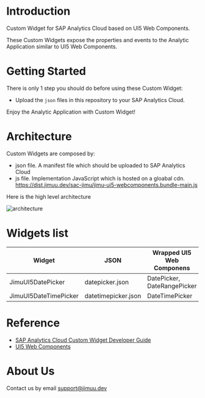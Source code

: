 # Introduction

Custom Widget for SAP Analytics Cloud based on UI5 Web Components.

These Custom Widgets expose the properties and events to the Analytic Application similar to UI5 Web Components.

# Getting Started

There is only 1 step you should do before using these Custom Widget:

* Upload the `json` files in this repository to your SAP Analytics Cloud.

Enjoy the Analytic Application with Custom Widget!


# Architecture

Custom Widgets are composed by: 

* json file. A manifest file which should be uploaded to SAP Analytics Cloud
* js file. Implementation JavaScript which is hosted on a gloabal cdn. https://dist.jimuu.dev/sac-jimu/jimu-ui5-webcomponents.bundle-main.js

Here is the high level architecture

![architecture](https://dist.jimuu.dev/sac-jimu/arch.png "architecture")

# Widgets list

| Widget | JSON | Wrapped UI5 Web Componens |
| --- | --- | --- |
| JimuUI5DatePicker | datepicker.json | DatePicker, DateRangePicker |
| JimuUI5DateTimePicker | datetimepicker.json | DateTimePicker |

# Reference

* [SAP Analytics Cloud Custom Widget Developer Guide](https://help.sap.com/docs/SAP_ANALYTICS_CLOUD/0ac8c6754ff84605a4372468d002f2bf/75311f67527c41638ceb89af9cd8af3e.html?locale=en-US)
* [UI5 Web Components](https://sap.github.io/ui5-webcomponents/playground/components)

# About Us

Contact us by email support@jimuu.dev

